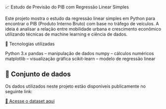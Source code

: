 📈 Estudo de Previsão do PIB com Regressão Linear Simples

Este projeto mostra o estudo da regressão linear simples em Python para encontrar o PIB (Produto Interno Bruto) com base no tráfego de veículos.
A ideia é analisar a relação entre mobilidade urbana e crescimento econômico utilizando técnicas de machine learning e ciência de dados.

🚀 Tecnologias utilizadas

Python 3.x
pandas
 – manipulação de dados
numpy
 – cálculos numéricos
matplotlib
 – visualização gráfica
scikit-learn
 – modelo de regressão linear

 ## 📂 Conjunto de dados  

Os dados utilizados neste projeto estão disponíveis publicamente no seguinte link:  

[🔗 Acesse o dataset aqui]([https://link-para-o-dataset.com/dados.csv](https://raw.githubusercontent.com/diogenesjusto/FIAP-On-Line-Graduation/refs/heads/main/datasets/pib.csv))
